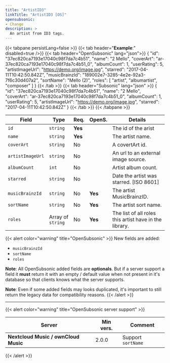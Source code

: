 ```yaml
---
title: "ArtistID3"
linkTitle: "ArtistID3 [OS]"
opensubsonic:
- Change
description: >
  An artist from ID3 tags.
---
```


{{< tabpane persistLang=false >}}
{{< tab header="**Example**:" disabled=true />}}
{{< tab header="OpenSubsonic" lang="json">}}
{
    "id": "37ec820ca7193e17040c98f7da7c4b51",
    "name": "2 Mello",
    "coverArt": "ar-37ec820ca7193e17040c98f7da7c4b51_0",
    "albumCount": 1,
    "userRating": 5,
    "artistImageUrl": "https://demo.org/image.jpg",
    "starred": "2017-04-11T10:42:50.842Z",
    "musicBrainzId": "189002e7-3285-4e2e-92a3-7f6c30d407a2",
    "sortName": "Mello (2)",
    "roles": [
        "artist",
        "albumartist",
        "composer"
    ]
}
{{< /tab >}}
{{< tab header="Subsonic" lang="json" >}}
{
  "id": "37ec820ca7193e17040c98f7da7c4b51",
  "name": "2 Mello",
  "coverArt": "ar-37ec820ca7193e17040c98f7da7c4b51_0",
  "albumCount": 1,
  "userRating": 5,
  "artistImageUrl": "https://demo.org/image.jpg",
  "starred": "2017-04-11T10:42:50.842Z"
}
{{< /tab >}}
{{< /tabpane >}}

| Field |  Type | Req. | OpenS. | Details |
| --- | --- | --- | --- | --- |
| `id` | `string` | **Yes** |     | The id of the arist |
| `name` | `string` | **Yes** |     | The artist name. |
| `coverArt` | `string` | No |     | A covertArt id.  |
| `artistImageUrl` | `string` | No  |   | An url to an external image source. |
| `albumCount` | `int` | No |     | Artist album count.  |
| `starred` | `string` | No |     | Date the artist was starred. [ISO 8601]|
| `musicBrainzId` | `string` | No |  **Yes**   | The artist MusicBrainzID. |
| `sortName` | `string` | No |  **Yes**   | The artist sort name. |
| `roles` | Array of `string` | No | **Yes**    | The list of all roles this artist have in the library. |

{{< alert color="warning" title="OpenSubsonic" >}}
New fields are added:

- `musicBrainzId`
- `sortName`
- `roles`

**Note**: All OpenSubsonic added fields are **optionals**. But if a server support a field it **must** return it with an empty / default value when not present in it's database so that clients knows what the server supports.

**Note**: Even if some added fields may looks duplicated, it's important to still return the legacy data for compatibility reasons.
{{< /alert >}}

---

{{< alert color="warning" title="OpenSubsonic server support" >}}

| Server | Min vers. | Comment |
| --- | --- | --- |
| **Nextcloud Music / ownCloud Music** | 2.0.0 | Support `sortName` |
{{< /alert >}}
